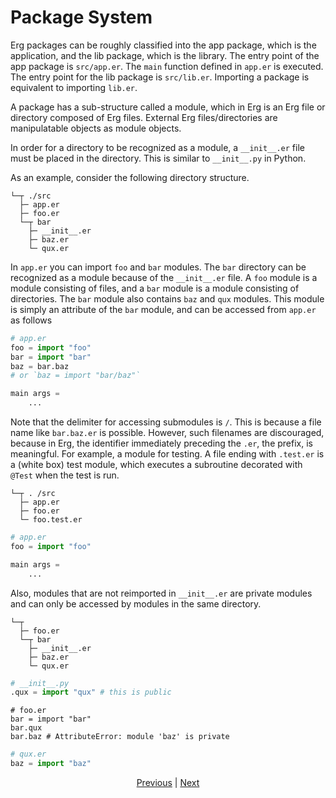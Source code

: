 # Package System

Erg packages can be roughly classified into the app package, which is the application, and the lib package, which is the library.
The entry point of the app package is `src/app.er`. The `main` function defined in `app.er` is executed.
The entry point for the lib package is `src/lib.er`. Importing a package is equivalent to importing `lib.er`.

A package has a sub-structure called a module, which in Erg is an Erg file or directory composed of Erg files. External Erg files/directories are manipulatable objects as module objects.

In order for a directory to be recognized as a module, a `__init__.er` file must be placed in the directory.
This is similar to `__init__.py` in Python.

As an example, consider the following directory structure.

```console
└─┬ ./src
  ├─ app.er
  ├─ foo.er
  └─┬ bar
    ├─ __init__.er
    ├─ baz.er
    └─ qux.er
```

In `app.er` you can import `foo` and `bar` modules. The `bar` directory can be recognized as a module because of the `__init__.er` file.
A `foo` module is a module consisting of files, and a `bar` module is a module consisting of directories. The `bar` module also contains `baz` and `qux` modules.
This module is simply an attribute of the `bar` module, and can be accessed from `app.er` as follows

```python
# app.er
foo = import "foo"
bar = import "bar"
baz = bar.baz
# or `baz = import "bar/baz"`

main args =
    ...
```

Note that the delimiter for accessing submodules is `/`. This is because a file name like `bar.baz.er` is possible.
However, such filenames are discouraged, because in Erg, the identifier immediately preceding the `.er`, the prefix, is meaningful.
For example, a module for testing. A file ending with `.test.er` is a (white box) test module, which executes a subroutine decorated with `@Test` when the test is run.

```console
└─┬ . /src
  ├─ app.er
  ├─ foo.er
  └─ foo.test.er
```

```python
# app.er
foo = import "foo"

main args =
    ...
```

Also, modules that are not reimported in `__init__.er` are private modules and can only be accessed by modules in the same directory.

```console
└─┬
  ├─ foo.er
  └─┬ bar
    ├─ __init__.er
    ├─ baz.er
    └─ qux.er
```

```python
# __init__.py
.qux = import "qux" # this is public
```

```python,checker_ignore
# foo.er
bar = import "bar"
bar.qux
bar.baz # AttributeError: module 'baz' is private
```

```python
# qux.er
baz = import "baz"
```

<p align='center'>
    <a href='./34_integration_with_Python.md'>Previous</a> | <a href='./36_generator.md'>Next</a>
</p>
